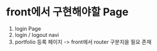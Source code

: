 # front에서 구현해야할 Page

1. login Page
2. login / logout navi
3. portfolio 등록 페이지 -> front에서 router 구분지을 필요 존재
